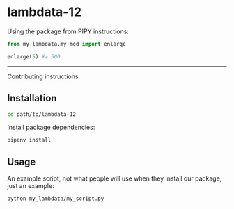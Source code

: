 # lambdata-12







Using the package from PIPY instructions:

```py
from my_lambdata.my_mod import enlarge

enlarge(5) #> 500
```








<hr>

Contributing instructions.


## Installation

```sh
cd path/to/lambdata-12
```

Install package dependencies:

```sh
pipenv install
```

## Usage

An example script, not what people will use when they install our package, just an example:

```sh
python my_lambdata/my_script.py
```
